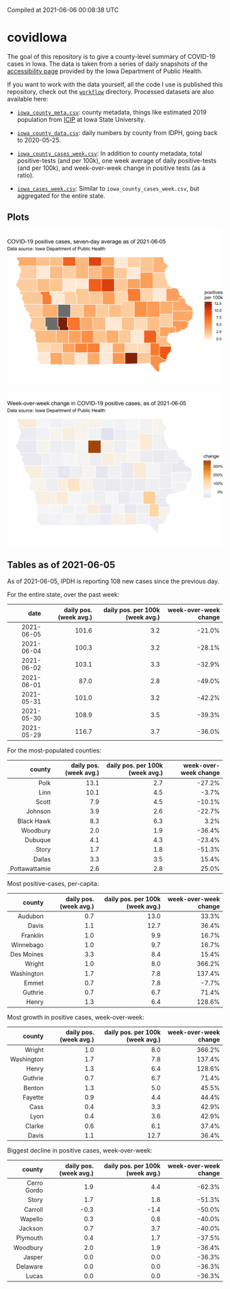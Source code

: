 Compiled at 2021-06-06 00:08:38 UTC

<!-- README.md is generated from README.Rmd. Please edit that file -->

# covidIowa

<!-- badges: start -->

<!-- badges: end -->

The goal of this repository is to give a county-level summary of
COVID-19 cases in Iowa. The data is taken from a series of daily
snapshots of the [accessibility
page](https://coronavirus.iowa.gov/pages/access) provided by the Iowa
Department of Public Health.

If you want to work with the data yourself, all the code I use is
published this repository, check out the [`workflow`](workflow)
directory. Processed datasets are also available here:

  - [`iowa_county_meta.csv`](https://raw.githubusercontent.com/ijlyttle/covidIowa/master/workflow/data/99-publish/iowa_county_meta.csv):
    county metadata, things like estimated 2019 population from
    [ICIP](https://www.icip.iastate.edu/tables/population/counties-estimates)
    at Iowa State University.

  - [`iowa_county_data.csv`](https://raw.githubusercontent.com/ijlyttle/covidIowa/master/workflow/data/99-publish/iowa_county_data.csv):
    daily numbers by county from IDPH, going back to 2020-05-25.

  - [`iowa_county_cases_week.csv`](https://raw.githubusercontent.com/ijlyttle/covidIowa/master/workflow/data/99-publish/iowa_county_data.csv):
    In addition to county metadata, total positive-tests (and per 100k),
    one week average of daily positive-tests (and per 100k), and
    week-over-week change in positive tests (as a ratio).

  - [`iowa_cases_week.csv`](https://raw.githubusercontent.com/ijlyttle/covidIowa/master/workflow/data/99-publish/iowa_cases_week.csv):
    Similar to `iowa_county_cases_week.csv`, but aggregated for the
    entire state.

## Plots

![](workflow/data/99-publish/iowa_cases.png)

![](workflow/data/99-publish/iowa_change.png)

## Tables as of 2021-06-05

As of 2021-06-05, IPDH is reporting 108 new cases since the previous
day.

For the entire state, over the past week:

|       date | daily pos. (week avg.) | daily pos. per 100k (week avg.) | week-over-week change |
| ---------: | ---------------------: | ------------------------------: | --------------------: |
| 2021-06-05 |                  101.6 |                             3.2 |               \-21.0% |
| 2021-06-04 |                  100.3 |                             3.2 |               \-28.1% |
| 2021-06-02 |                  103.1 |                             3.3 |               \-32.9% |
| 2021-06-01 |                   87.0 |                             2.8 |               \-49.0% |
| 2021-05-31 |                  101.0 |                             3.2 |               \-42.2% |
| 2021-05-30 |                  108.9 |                             3.5 |               \-39.3% |
| 2021-05-29 |                  116.7 |                             3.7 |               \-36.0% |

For the most-populated counties:

|        county | daily pos. (week avg.) | daily pos. per 100k (week avg.) | week-over-week change |
| ------------: | ---------------------: | ------------------------------: | --------------------: |
|          Polk |                   13.1 |                             2.7 |               \-27.2% |
|          Linn |                   10.1 |                             4.5 |                \-3.7% |
|         Scott |                    7.9 |                             4.5 |               \-10.1% |
|       Johnson |                    3.9 |                             2.6 |               \-22.7% |
|    Black Hawk |                    8.3 |                             6.3 |                  3.2% |
|      Woodbury |                    2.0 |                             1.9 |               \-36.4% |
|       Dubuque |                    4.1 |                             4.3 |               \-23.4% |
|         Story |                    1.7 |                             1.8 |               \-51.3% |
|        Dallas |                    3.3 |                             3.5 |                 15.4% |
| Pottawattamie |                    2.6 |                             2.8 |                 25.0% |

Most positive-cases, per-capita:

|     county | daily pos. (week avg.) | daily pos. per 100k (week avg.) | week-over-week change |
| ---------: | ---------------------: | ------------------------------: | --------------------: |
|    Audubon |                    0.7 |                            13.0 |                 33.3% |
|      Davis |                    1.1 |                            12.7 |                 36.4% |
|   Franklin |                    1.0 |                             9.9 |                 16.7% |
|  Winnebago |                    1.0 |                             9.7 |                 16.7% |
| Des Moines |                    3.3 |                             8.4 |                 15.4% |
|     Wright |                    1.0 |                             8.0 |                366.2% |
| Washington |                    1.7 |                             7.8 |                137.4% |
|      Emmet |                    0.7 |                             7.8 |                \-7.7% |
|    Guthrie |                    0.7 |                             6.7 |                 71.4% |
|      Henry |                    1.3 |                             6.4 |                128.6% |

Most growth in positive cases, week-over-week:

|     county | daily pos. (week avg.) | daily pos. per 100k (week avg.) | week-over-week change |
| ---------: | ---------------------: | ------------------------------: | --------------------: |
|     Wright |                    1.0 |                             8.0 |                366.2% |
| Washington |                    1.7 |                             7.8 |                137.4% |
|      Henry |                    1.3 |                             6.4 |                128.6% |
|    Guthrie |                    0.7 |                             6.7 |                 71.4% |
|     Benton |                    1.3 |                             5.0 |                 45.5% |
|    Fayette |                    0.9 |                             4.4 |                 44.4% |
|       Cass |                    0.4 |                             3.3 |                 42.9% |
|       Lyon |                    0.4 |                             3.6 |                 42.9% |
|     Clarke |                    0.6 |                             6.1 |                 37.4% |
|      Davis |                    1.1 |                            12.7 |                 36.4% |

Biggest decline in positive cases, week-over-week:

|      county | daily pos. (week avg.) | daily pos. per 100k (week avg.) | week-over-week change |
| ----------: | ---------------------: | ------------------------------: | --------------------: |
| Cerro Gordo |                    1.9 |                             4.4 |               \-62.3% |
|       Story |                    1.7 |                             1.8 |               \-51.3% |
|     Carroll |                  \-0.3 |                           \-1.4 |               \-50.0% |
|     Wapello |                    0.3 |                             0.8 |               \-40.0% |
|     Jackson |                    0.7 |                             3.7 |               \-40.0% |
|    Plymouth |                    0.4 |                             1.7 |               \-37.5% |
|    Woodbury |                    2.0 |                             1.9 |               \-36.4% |
|      Jasper |                    0.0 |                             0.0 |               \-36.3% |
|    Delaware |                    0.0 |                             0.0 |               \-36.3% |
|       Lucas |                    0.0 |                             0.0 |               \-36.3% |
